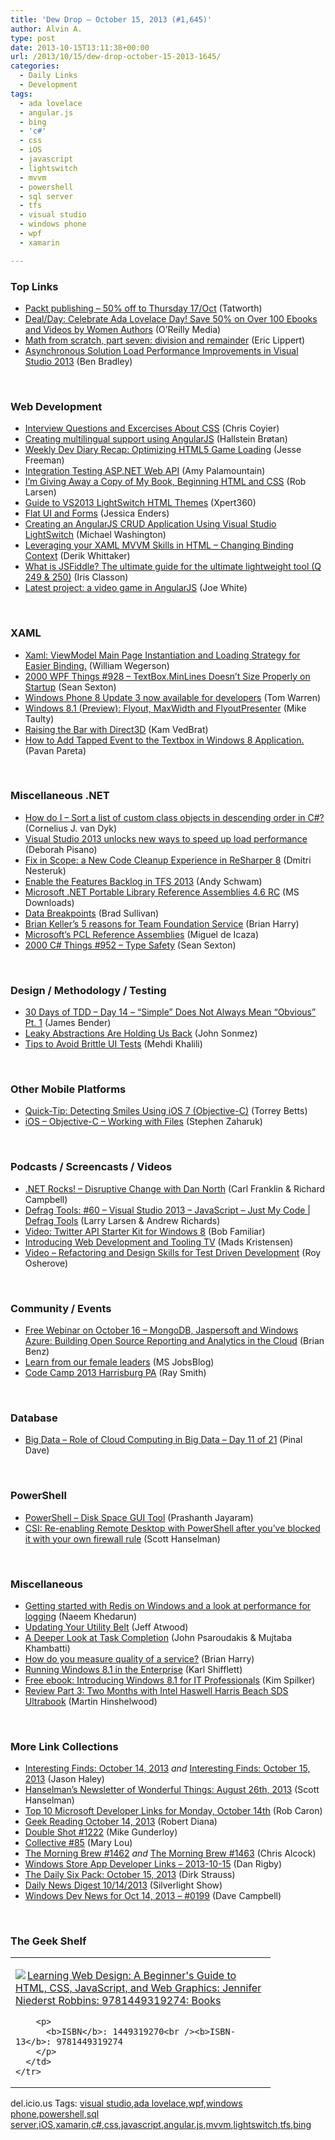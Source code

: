 ```yaml
---
title: 'Dew Drop – October 15, 2013 (#1,645)'
author: Alvin A.
type: post
date: 2013-10-15T13:11:38+00:00
url: /2013/10/15/dew-drop-october-15-2013-1645/
categories:
  - Daily Links
  - Development
tags:
  - ada lovelace
  - angular.js
  - bing
  - 'c#'
  - css
  - iOS
  - javascript
  - lightswitch
  - mvvm
  - powershell
  - sql server
  - tfs
  - visual studio
  - windows phone
  - wpf
  - xamarin

---
```

### <a name="top"></a>Top Links

  * <a href="http://feedproxy.google.com/~r/geekswithblogs/~3/FzLiTxiETCg/packt-publishing---50-off-to-thursday-17oct.aspx" target="_blank">Packt publishing &#8211; 50% off to Thursday 17/Oct</a> (Tatworth)
  * <a href="http://feedproxy.google.com/~r/oreilly/news/~3/Mn9zD9HwNbM/ada-lovelace.do" target="_blank">Deal/Day: Celebrate Ada Lovelace Day! Save 50% on Over 100 Ebooks and Videos by Women Authors</a> (O&#8217;Reilly Media)
  * <a href="http://ericlippert.com/2013/10/14/math-from-scratch-part-seven-division-and-remainder/?utm_source=rss&utm_medium=rss&utm_campaign=math-from-scratch-part-seven-division-and-remainder" target="_blank">Math from scratch, part seven: division and remainder</a> (Eric Lippert)
  * <a href="http://blogs.msdn.com/b/visualstudio/archive/2013/10/14/asynchronous-solution-load-performance-improvements-in-visual-studio-2013.aspx" target="_blank">Asynchronous Solution Load Performance Improvements in Visual Studio 2013</a> (Ben Bradley)

&#160;

### <a name="web"></a>Web Development

  * <a href="http://css-tricks.com/interview-questions-css/" target="_blank">Interview Questions and Excercises About CSS</a> (Chris Coyier)
  * <a href="http://www.novanet.no/blog/hallstein-brotan/dates/2013/10/creating-multilingual-support-using-angularjs/" target="_blank">Creating multilingual support using AngularJS</a> (Hallstein Brøtan)
  * <a href="http://feedproxy.google.com/~r/JesseFreeman/~3/lYvYJTlNNCQ/" target="_blank">Weekly Dev Diary Recap: Optimizing HTML5 Game Loading</a> (Jesse Freeman)
  * <a href="http://amy.palamounta.in/blog/2013/08/04/integration-testing-for-asp-dot-net-web-api/" target="_blank">Integration Testing ASP.NET Web API</a> (Amy Palamountain)
  * <a href="http://feedproxy.google.com/~r/HtmlCssJavascript/~3/Vb556JXcG2U/" target="_blank">I’m Giving Away a Copy of My Book, Beginning HTML and CSS</a> (Rob Larsen)
  * <a href="http://xpert360.wordpress.com/2013/10/14/guide-to-vs2013-lightswitch-html-themes/" target="_blank">Guide to VS2013 LightSwitch HTML Themes</a> (Xpert360)
  * <a href="http://feedproxy.google.com/~r/alistapart/main/~3/Mm_AwZVkTbA/flat-ui-and-forms" target="_blank">Flat UI and Forms</a> (Jessica Enders)
  * <a href="http://lightswitchhelpwebsite.com/Blog/tabid/61/EntryId/2230/Creating-an-AngularJS-CRUD-Application-Using-Visual-Studio-LightSwitch.aspx" target="_blank">Creating an AngularJS CRUD Application Using Visual Studio LightSwitch</a> (Michael Washington)
  * <a href="http://feedproxy.google.com/~r/Devlicious/~3/_m3bRo1QKuU/leveraging-your-xaml-mvvm-skills-in-html-changing-binding-context.aspx" target="_blank">Leveraging your XAML MVVM Skills in HTML – Changing Binding Context</a> (Derik Whittaker)
  * <a href="http://irisclasson.com/2013/10/14/what-is-jsfiddle-the-ultimate-guide-for-the-ultimate-lightweight-tool-q-249-250/" target="_blank">What is JSFiddle? The ultimate guide for the ultimate lightweight tool (Q 249 & 250)</a> (Iris Classon)
  * <a href="http://blog.excastle.com/2013/10/14/latest-project-a-video-game-in-angularjs/" target="_blank">Latest project: a video game in AngularJS</a> (Joe White)

&#160;

### <a name="silverlight"></a>XAML

  * <a href="http://OmegaCoder.com/?p=1017" target="_blank">Xaml: ViewModel Main Page Instantiation and Loading Strategy for Easier Binding.</a> (William Wegerson)
  * <a href="http://wpf.2000things.com/2013/10/15/928-textbox-minlines-doesnt-size-properly-on-startup/" target="_blank">2000 WPF Things #928 – TextBox.MinLines Doesn’t Size Properly on Startup</a> (Sean Sexton)
  * <a href="http://www.theverge.com/2013/10/14/4837204/windows-phone-8-update-3-developer-preview-download" target="_blank">Windows Phone 8 Update 3 now available for developers</a> (Tom Warren)
  * <a href="http://feedproxy.google.com/~r/mtaulty/~3/4LN7iehMZt0/windows-8-1-preview-flyout-maxwidth-and-flyoutpresenter.aspx" target="_blank">Windows 8.1 (Preview): Flyout, MaxWidth and FlyoutPresenter</a> (Mike Taulty)
  * <a href="http://blogs.windows.com/windows/b/appbuilder/archive/2013/10/14/raising-the-bar-with-direct3d.aspx" target="_blank">Raising the Bar with Direct3D</a> (Kam VedBrat)
  * <a href="http://windows-mobile-dev.blogspot.com/2013/10/how-to-add-tapped-event-to-textbox-in.html" target="_blank">How to Add Tapped Event to the Textbox in Windows 8 Application.</a> (Pavan Pareta)

&#160;

### <a name="dotnet"></a>Miscellaneous .NET

  * <a href="http://feedproxy.google.com/~r/cjvandyk/~3/4zySFD-ORT4/ViewPost.aspx" target="_blank">How do I &#8211; Sort a list of custom class objects in descending order in C#?</a> (Cornelius J. van Dyk)
  * <a href="http://blogs.technet.com/b/firehose/archive/2013/10/14/visual-studio-2013-unlocks-new-ways-to-speed-up-load-performance.aspx" target="_blank">Visual Studio 2013 unlocks new ways to speed up load performance</a> (Deborah Pisano)
  * <a href="http://blogs.jetbrains.com/dotnet/2013/10/fix-in-scope-a-new-code-cleanup-experience-in-resharper-8/" target="_blank">Fix in Scope: a New Code Cleanup Experience in ReSharper 8</a> (Dmitri Nesteruk)
  * <a href="http://www.schwammysays.net/enable-the-features-backlog-in-tfs-2013/" target="_blank">Enable the Features Backlog in TFS 2013</a> (Andy Schwam)
  * <a href="http://www.microsoft.com/en-us/download/details.aspx?id=40727&WT.mc_id=rss_alldownloads_all" target="_blank">Microsoft .NET Portable Library Reference Assemblies 4.6 RC</a> (MS Downloads)
  * <a href="http://blogs.msdn.com/b/visualstudioalm/archive/2013/10/14/data-breakpoints.aspx" target="_blank">Data Breakpoints</a> (Brad Sullivan)
  * <a href="http://blogs.msdn.com/b/bharry/archive/2013/10/14/brian-keller-s-5-reasons-for-team-foundation-service.aspx" target="_blank">Brian Keller’s 5 reasons for Team Foundation Service</a> (Brian Harry)
  * <a href="http://blog.xamarin.com/microsofts-pcl-reference-assemblies/" target="_blank">Microsoft’s PCL Reference Assemblies</a> (Miguel de Icaza)
  * <a href="http://csharp.2000things.com/2013/10/15/952-type-safety/" target="_blank">2000 C# Things #952 – Type Safety</a> (Sean Sexton)

&#160;

### <a name="design"></a>Design / Methodology / Testing

  * <a href="http://feedproxy.google.com/~r/Telerik/~3/0va0PVgLGq8/30-days-of-tdd-day-14---simple-does-not-always-mean-obvious-pt-1" target="_blank">30 Days of TDD – Day 14 &#8211; “Simple” Does Not Always Mean “Obvious” Pt. 1</a> (James Bender)
  * <a href="http://simpleprogrammer.com/2013/10/14/leaky-abstractions-holding-us-back/?utm_source=rss&utm_medium=rss&utm_campaign=leaky-abstractions-holding-us-back" target="_blank">Leaky Abstractions Are Holding Us Back</a> (John Sonmez)
  * <a href="http://feedproxy.google.com/~r/nettuts/~3/aHpy4CNnSJ4/" target="_blank">Tips to Avoid Brittle UI Tests</a> (Mehdi Khalili)

&#160;

### <a name="mobile"></a>Other Mobile Platforms

  * <a href="http://www.infragistics.com/community/blogs/torrey-betts/archive/2013/10/14/quick-tip-detecting-smiles-using-ios-7-objective-c.aspx" target="_blank">Quick-Tip: Detecting Smiles Using iOS 7 (Objective-C)</a> (Torrey Betts)
  * <a href="http://www.infragistics.com/community/blogs/stevez/archive/2013/10/14/ios-objective-c-working-with-files.aspx" target="_blank">iOS &#8211; Objective-C &#8211; Working with Files</a> (Stephen Zaharuk)

&#160;

### <a name="podcasts"></a>Podcasts / Screencasts / Videos

  * <a href="http://www.dotnetrocks.com/default.aspx?ShowNum=915" target="_blank">.NET Rocks! &#8211; Disruptive Change with Dan North</a> (Carl Franklin & Richard Campbell)
  * <a href="http://channel9.msdn.com/Shows/Defrag-Tools/Defrag-Tools-60-Visual-Studio-2013-JavaScript-Just-My-Code" target="_blank">Defrag Tools: #60 &#8211; Visual Studio 2013 &#8211; JavaScript &#8211; Just My Code | Defrag Tools</a> (Larry Larsen & Andrew Richards)
  * <a href="http://theundocumentedapi.com/2013/10/14/devradio-twitter-api-starter-kit-for-windows-8/" target="_blank">Video: Twitter API Starter Kit for Windows 8</a> (Bob Familiar)
  * <a href="http://channel9.msdn.com/Blogs/webdev/Intro" target="_blank">Introducing Web Development and Tooling TV</a> (Mads Kristensen)
  * <a href="http://feedproxy.google.com/~r/Iserializable/~3/BuPSVnVuJy0/video-refactoring-and-design-skills-for-test-driven-developm.html" target="_blank">Video &#8211; Refactoring and Design Skills for Test Driven Development</a> (Roy Osherove)

&#160;

### <a name="events"></a>Community / Events

  * <a href="http://blogs.msdn.com/b/interoperability/archive/2013/10/14/free-webinar-on-october-16-mongodb-jaspersoft-and-windows-azure-building-open-source-reporting-and-analytics-in-the-cloud.aspx" target="_blank">Free Webinar on October 16 &#8211; MongoDB, Jaspersoft and Windows Azure: Building Open Source Reporting and Analytics in the Cloud</a> (Brian Benz)
  * <a href="http://feeds.microsoftjobsblog.com/~r/MicrosoftJobsBlog/~3/yaWMskZtrtI/" target="_blank">Learn from our female leaders</a> (MS JobsBlog)
  * <a href="http://feedproxy.google.com/~r/geekswithblogs/~3/OLVmZEMM4ig/154349.aspx" target="_blank">Code Camp 2013 Harrisburg PA</a> (Ray Smith)

&#160;

### <a name="sql"></a>Database

  * <a href="http://blog.sqlauthority.com/2013/10/15/big-data-role-of-cloud-computing-in-big-data-day-11-of-21/" target="_blank">Big Data – Role of Cloud Computing in Big Data – Day 11 of 21</a> (Pinal Dave)

&#160;

### <a name="ps"></a>PowerShell

  * <a href="http://www.sqlservercentral.com/blogs/powersql-by-prashanth-jayaram/2013/10/14/powershell-disk-space-gui-tool/" target="_blank">PowerShell – Disk Space GUI Tool</a> (Prashanth Jayaram)
  * <a href="http://174.129.147.224/~/48141182/0/scotthanselman~CSI-Reenabling-Remote-Desktop-with-PowerShell-after-youve-blocked-it-with-your-own-firewall-rule.aspx" target="_blank">CSI: Re-enabling Remote Desktop with PowerShell after you&#8217;ve blocked it with your own firewall rule</a> (Scott Hanselman)

&#160;

### <a name="misc"></a>Miscellaneous

  * <a href="http://sharpfellows.com/post/Getting-started-with-Redis-on-Windows-and-a-look-at-performance-for-logging.aspx" target="_blank">Getting started with Redis on Windows and a look at performance for logging</a> (Naeem Khedarun)
  * <a href="http://www.codinghorror.com/blog/2013/10/updating-your-utility-belt.html" target="_blank">Updating Your Utility Belt</a> (Jeff Atwood)
  * <a href="http://www.bing.com/blogs/site_blogs/b/search/archive/2013/10/14/a-deeper-look-at-task-completion.aspx" target="_blank">A Deeper Look at Task Completion</a> (John Psaroudakis & Mujtaba Khambatti)
  * <a href="http://blogs.msdn.com/b/bharry/archive/2013/10/14/how-do-you-measure-quality-of-a-service.aspx" target="_blank">How do you measure quality of a service?</a> (Brian Harry)
  * <a href="http://karlshifflett.wordpress.com/2013/10/14/running-windows-8-1-in-the-enterprise/" target="_blank">Running Windows 8.1 in the Enterprise</a> (Karl Shifflett)
  * <a href="http://blogs.msdn.com/b/microsoft_press/archive/2013/10/14/free-ebook-introducing-windows-8-1-for-it-professionals.aspx" target="_blank">Free ebook: Introducing Windows 8.1 for IT Professionals</a> (Kim Spilker)
  * <a href="http://nakedalm.com/review-two-months-intel-haswell-harris-beach-sds-ultrabook/" target="_blank">Review Part 3: Two Months with Intel Haswell Harris Beach SDS Ultrabook</a> (Martin Hinshelwood)

&#160;

### <a name="links"></a>More Link Collections

  * <a href="http://jasonhaley.com/blog/post/2013/10/14/Interesting-Finds-October-14-2013.aspx" target="_blank">Interesting Finds: October 14, 2013</a> _and_ <a href="http://jasonhaley.com/blog/post/2013/10/15/Interesting-Finds-October-15-2013.aspx" target="_blank">Interesting Finds: October 15, 2013</a> (Jason Haley)
  * <a href="http://feeds.hanselman.com/~/48135902/0/scotthanselman~Hanselmans-Newsletter-of-Wonderful-Things-August-th.aspx" target="_blank">Hanselman&#8217;s Newsletter of Wonderful Things: August 26th, 2013</a> (Scott Hanselman)
  * <a href="http://blogs.msdn.com/b/robcaron/archive/2013/10/14/top-10-microsoft-developer-links-for-monday-october-14th.aspx" target="_blank">Top 10 Microsoft Developer Links for Monday, October 14th</a> (Rob Caron)
  * <a href="http://feeds.regulargeek.com/~r/RegularGeek/~3/9hWWyUlakSg/" target="_blank">Geek Reading October 14, 2013</a> (Robert Diana)
  * <a href="http://afreshcup.com/home/2013/10/15/double-shot-1222.html" target="_blank">Double Shot #1222</a> (Mike Gunderloy)
  * <a href="http://feedproxy.google.com/~r/tympanus/~3/AHPbf-172BU/" target="_blank">Collective #85</a> (Mary Lou)
  * <a href="http://feedproxy.google.com/~r/ReflectivePerspective/~3/zL8lyl5WoIo/" target="_blank">The Morning Brew #1462</a> _and_ <a href="http://feedproxy.google.com/~r/ReflectivePerspective/~3/2ohjjWecayA/" target="_blank">The Morning Brew #1463</a> (Chris Alcock)
  * <a href="http://feedproxy.google.com/~r/DanRigby/~3/w086vusZnlA/" target="_blank">Windows Store App Developer Links &#8211; 2013-10-15</a> (Dan Rigby)
  * <a href="http://feeds.feedblitz.com/~/48156074/0/dirkstrauss~The-Daily-Six-Pack-October" target="_blank">The Daily Six Pack: October 15, 2013</a> (Dirk Strauss)
  * <a href="http://feedproxy.google.com/~r/silverlightshow/~3/BWDvFsRprL8/Daily-News-Digest-10-14-2013.aspx" target="_blank">Daily News Digest 10/14/2013</a> (Silverlight Show)
  * <a href="http://www.windowsdevnews.com/Blogs.aspx?ID=272" target="_blank">Windows Dev News for Oct 14, 2013 &#8211; #0199</a> (Dave Campbell)

&#160;

### <a name="shelf"></a>The Geek Shelf

<div id="scid:7dc1bd33-94bd-46fd-a20b-0131235bcd47:f07cb2bc-56e4-42d6-95fd-6df2dc13f279" class="wlWriterEditableSmartContent" style="float: none; padding-bottom: 0px; padding-top: 0px; padding-left: 0px; margin: 0px; display: inline; padding-right: 0px">
  <table cellspacing="0" cellpadding="2" width="400" border="0" unselectable="on">
    <tr>
      <td valign="top" width="400">
        <p>
          <a title="Learning Web Design: A Beginner&#39;s Guide to HTML, CSS, JavaScript, and Web Graphics: Jennifer Niederst Robbins: 9781449319274: Books" href="http://www.amazon.com/exec/obidos/ASIN/1449319270/alvinashcraft-20"><img data-recalc-dims="1" decoding="async" src="https://i0.wp.com/images.amazon.com/images/P/1449319270.01.MZZZZZZZ.jpg?w=660" border="0" align="left" style="float:left" />Learning Web Design: A Beginner's Guide to HTML, CSS, JavaScript, and Web Graphics: Jennifer Niederst Robbins: 9781449319274: Books</a>
        </p>
        
        <p>
          <b>ISBN</b>: 1449319270<br /><b>ISBN-13</b>: 9781449319274
        </p>
      </td>
    </tr>
  </table>
</div>

<div id="scid:0767317B-992E-4b12-91E0-4F059A8CECA8:8636afa6-8f34-4710-bbc4-4dc09c736983" class="wlWriterEditableSmartContent" style="float: none; padding-bottom: 0px; padding-top: 0px; padding-left: 0px; margin: 0px; display: inline; padding-right: 0px">
  del.icio.us Tags: <a href="http://del.icio.us/popular/visual+studio" rel="tag">visual studio</a>,<a href="http://del.icio.us/popular/ada+lovelace" rel="tag">ada lovelace</a>,<a href="http://del.icio.us/popular/wpf" rel="tag">wpf</a>,<a href="http://del.icio.us/popular/windows+phone" rel="tag">windows phone</a>,<a href="http://del.icio.us/popular/powershell" rel="tag">powershell</a>,<a href="http://del.icio.us/popular/sql+server" rel="tag">sql server</a>,<a href="http://del.icio.us/popular/iOS" rel="tag">iOS</a>,<a href="http://del.icio.us/popular/xamarin" rel="tag">xamarin</a>,<a href="http://del.icio.us/popular/c%23" rel="tag">c#</a>,<a href="http://del.icio.us/popular/css" rel="tag">css</a>,<a href="http://del.icio.us/popular/javascript" rel="tag">javascript</a>,<a href="http://del.icio.us/popular/angular.js" rel="tag">angular.js</a>,<a href="http://del.icio.us/popular/mvvm" rel="tag">mvvm</a>,<a href="http://del.icio.us/popular/lightswitch" rel="tag">lightswitch</a>,<a href="http://del.icio.us/popular/tfs" rel="tag">tfs</a>,<a href="http://del.icio.us/popular/bing" rel="tag">bing</a>
</div>
